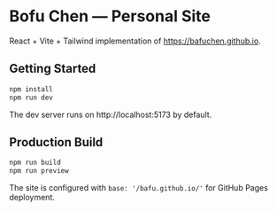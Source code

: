 # Bofu Chen — Personal Site

React + Vite + Tailwind implementation of https://bafuchen.github.io.

## Getting Started

```bash
npm install
npm run dev
```

The dev server runs on http://localhost:5173 by default.

## Production Build

```bash
npm run build
npm run preview
```

The site is configured with `base: '/bafu.github.io/'` for GitHub Pages deployment.
